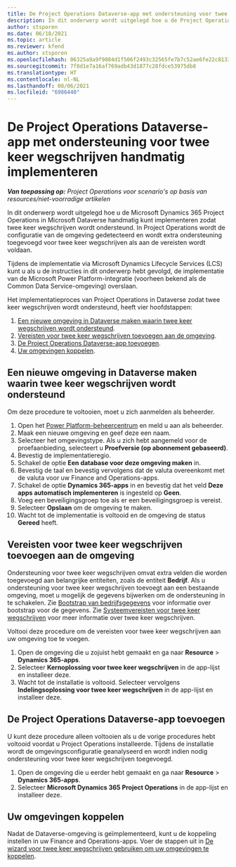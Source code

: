 ```yaml
---
title: De Project Operations Dataverse-app met ondersteuning voor twee keer wegschrijven handmatig implementeren
description: In dit onderwerp wordt uitgelegd hoe u de Project Operations Dataverse-app handmatig kunt implementeren zodat twee keer wegschrijven wordt ondersteund.
author: stsporen
ms.date: 06/18/2021
ms.topic: article
ms.reviewer: kfend
ms.author: stsporen
ms.openlocfilehash: 06325a9a9f9084d1f506f2493c32565fe7b7c52ae6fe22c81339b9c1d632e688
ms.sourcegitcommit: 7f8d1e7a16af769adb43d1877c28fdce53975db8
ms.translationtype: HT
ms.contentlocale: nl-NL
ms.lasthandoff: 08/06/2021
ms.locfileid: "6986440"
---
```

# <a name="manually-deploy-the-project-operations-dataverse-app-with-dual-write-support"></a>De Project Operations Dataverse-app met ondersteuning voor twee keer wegschrijven handmatig implementeren

_**Van toepassing op:** Project Operations voor scenario's op basis van resources/niet-voorradige artikelen_

In dit onderwerp wordt uitgelegd hoe u de Microsoft Dynamics 365 Project Operations in Microsoft Dataverse handmatig kunt implementeren zodat twee keer wegschrijven wordt ondersteund. In Project Operations wordt de configuratie van de omgeving gedetecteerd en wordt extra ondersteuning toegevoegd voor twee keer wegschrijven als aan de vereisten wordt voldaan.

Tijdens de implementatie via Microsoft Dynamics Lifecycle Services (LCS) kunt u als u de instructies in dit onderwerp hebt gevolgd, de implementatie van de Microsoft Power Platform-integratie (voorheen bekend als de Common Data Service-omgeving) overslaan.

Het implementatieproces van Project Operations in Dataverse zodat twee keer wegschrijven wordt ondersteund, heeft vier hoofdstappen:

1. [Een nieuwe omgeving in Dataverse maken waarin twee keer wegschrijven wordt ondersteund](#create).
2. [Vereisten voor twee keer wegschrijven toevoegen aan de omgeving](#prerequisites).
3. [De Project Operations Dataverse-app toevoegen](#dataverse).
4. [Uw omgevingen koppelen](#link).

## <a name="create-a-new-environment-in-dataverse-that-supports-dual-write"></a><a name="create"></a>Een nieuwe omgeving in Dataverse maken waarin twee keer wegschrijven wordt ondersteund

Om deze procedure te voltooien, moet u zich aanmelden als beheerder.

1. Open het [Power Platform-beheercentrum](https://admin.powerplatform.com) en meld u aan als beheerder.
2. Maak een nieuwe omgeving en geef deze een naam.
3. Selecteer het omgevingstype. Als u zich hebt aangemeld voor de proefaanbieding, selecteert u **Proefversie (op abonnement gebaseerd)**.
4. Bevestig de implementatieregio.
5. Schakel de optie **Een database voor deze omgeving maken** in. 
6. Bevestig de taal en bevestig vervolgens dat de valuta overeenkomt met de valuta voor uw Finance and Operations-apps.
7. Schakel de optie **Dynamics 365-apps** in en bevestig dat het veld **Deze apps automatisch implementeren** is ingesteld op **Geen**.
8. Voeg een beveiligingsgroep toe als er een beveiligingsgroep is vereist.
9. Selecteer **Opslaan** om de omgeving te maken.
10. Wacht tot de implementatie is voltooid en de omgeving de status **Gereed** heeft.

## <a name="add-dual-write-prerequisites-to-the-environment"></a><a name="prerequisites"></a>Vereisten voor twee keer wegschrijven toevoegen aan de omgeving

Ondersteuning voor twee keer wegschrijven omvat extra velden die worden toegevoegd aan belangrijke entiteiten, zoals de entiteit **Bedrijf**. Als u ondersteuning voor twee keer wegschrijven toevoegt aan een bestaande omgeving, moet u mogelijk de gegevens bijwerken om de ondersteuning in te schakelen. Zie [Bootstrap van bedrijfsgegevens](/dynamics365/fin-ops-core/dev-itpro/data-entities/dual-write/bootstrap-company-data) voor informatie over bootstrap voor de gegevens. Zie [Systeemvereisten voor twee keer wegschrijven](/dynamics365/fin-ops-core/dev-itpro/data-entities/dual-write/dual-write-system-req) voor meer informatie over twee keer wegschrijven.

Voltooi deze procedure om de vereisten voor twee keer wegschrijven aan uw omgeving toe te voegen.

1. Open de omgeving die u zojuist hebt gemaakt en ga naar **Resource** \> **Dynamics 365-apps**.
2. Selecteer **Kernoplossing voor twee keer wegschrijven** in de app-lijst en installeer deze.
3. Wacht tot de installatie is voltooid. Selecteer vervolgens **Indelingsoplossing voor twee keer wegschrijven** in de app-lijst en installeer deze.

## <a name="add-the-project-operations-dataverse-app"></a><a name="dataverse"></a>De Project Operations Dataverse-app toevoegen

U kunt deze procedure alleen voltooien als u de vorige procedures hebt voltooid voordat u Project Operations installeerde. Tijdens de installatie wordt de omgevingsconfiguratie geanalyseerd en wordt indien nodig ondersteuning voor twee keer wegschrijven toegevoegd.

1. Open de omgeving die u eerder hebt gemaakt en ga naar **Resource** \> **Dynamics 365-apps**.
2. Selecteer **Microsoft Dynamics 365 Project Operations** in de app-lijst en installeer deze.

## <a name="link-your-environments"></a><a name="link"></a>Uw omgevingen koppelen

Nadat de Dataverse-omgeving is geïmplementeerd, kunt u de koppeling instellen in uw Finance and Operations-apps. Voer de stappen uit in [De wizard voor twee keer wegschrijven gebruiken om uw omgevingen te koppelen](/dynamics365/fin-ops-core/dev-itpro/data-entities/dual-write/link-your-environment).
